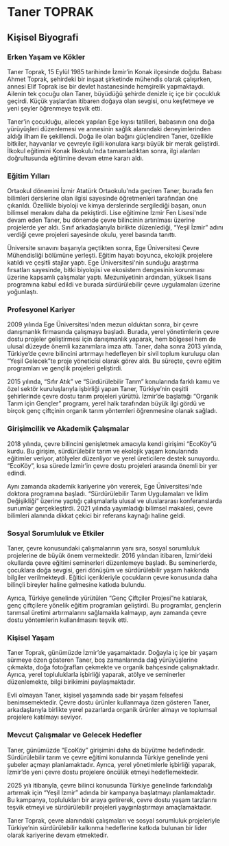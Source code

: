 # Taner TOPRAK

## Kişisel Biyografi

### Erken Yaşam ve Kökler

Taner Toprak, 15 Eylül 1985 tarihinde İzmir’in Konak ilçesinde doğdu. Babası Ahmet Toprak, şehirdeki bir inşaat şirketinde mühendis olarak çalışırken, annesi Elif Toprak ise bir devlet hastanesinde hemşirelik yapmaktaydı. Ailenin tek çocuğu olan Taner, büyüdüğü şehirde denizle iç içe bir çocukluk geçirdi. Küçük yaşlardan itibaren doğaya olan sevgisi, onu keşfetmeye ve yeni şeyler öğrenmeye teşvik etti.

Taner’in çocukluğu, ailecek yapılan Ege kıyısı tatilleri, babasının ona doğa yürüyüşleri düzenlemesi ve annesinin sağlık alanındaki deneyimlerinden aldığı ilham ile şekillendi. Doğa ile olan bağını güçlendiren Taner, özellikle bitkiler, hayvanlar ve çevreyle ilgili konulara karşı büyük bir merak geliştirdi. İlkokul eğitimini Konak İlkokulu'nda tamamladıktan sonra, ilgi alanları doğrultusunda eğitimine devam etme kararı aldı.

### Eğitim Yılları

Ortaokul dönemini İzmir Atatürk Ortaokulu'nda geçiren Taner, burada fen bilimleri derslerine olan ilgisi sayesinde öğretmenleri tarafından öne çıkarıldı. Özellikle biyoloji ve kimya derslerinde sergilediği başarı, onun bilimsel merakını daha da pekiştirdi. Lise eğitimine İzmir Fen Lisesi'nde devam eden Taner, bu dönemde çevre bilincinin artırılması üzerine projelerde yer aldı. Sınıf arkadaşlarıyla birlikte düzenlediği, “Yeşil İzmir” adını verdiği çevre projeleri sayesinde okulu, yerel basında tanıttı.

Üniversite sınavını başarıyla geçtikten sonra, Ege Üniversitesi Çevre Mühendisliği bölümüne yerleşti. Eğitim hayatı boyunca, ekolojik projelere katıldı ve çeşitli stajlar yaptı. Ege Üniversitesi'nin sunduğu araştırma fırsatları sayesinde, bitki biyolojisi ve ekosistem dengesinin korunması üzerine kapsamlı çalışmalar yaptı. Mezuniyetinin ardından, yüksek lisans programına kabul edildi ve burada sürdürülebilir çevre uygulamaları üzerine yoğunlaştı.

### Profesyonel Kariyer

2009 yılında Ege Üniversitesi'nden mezun olduktan sonra, bir çevre danışmanlık firmasında çalışmaya başladı. Burada, yerel yönetimlerin çevre dostu projeler geliştirmesi için danışmanlık yaparak, hem bölgesel hem de ulusal düzeyde önemli kazanımlara imza attı. Taner, daha sonra 2013 yılında, Türkiye’de çevre bilincini artırmayı hedefleyen bir sivil toplum kuruluşu olan “Yeşil Gelecek”te proje yöneticisi olarak görev aldı. Bu süreçte, çevre eğitim programları ve gençlik projeleri geliştirdi.

2015 yılında, “Sıfır Atık” ve “Sürdürülebilir Tarım” konularında farklı kamu ve özel sektör kuruluşlarıyla işbirliği yapan Taner, Türkiye’nin çeşitli şehirlerinde çevre dostu tarım projeleri yürüttü. İzmir’de başlattığı “Organik Tarım için Gençler” programı, yerel halk tarafından büyük ilgi gördü ve birçok genç çiftçinin organik tarım yöntemleri öğrenmesine olanak sağladı.

### Girişimcilik ve Akademik Çalışmalar

2018 yılında, çevre bilincini genişletmek amacıyla kendi girişimi “EcoKöy”ü kurdu. Bu girişim, sürdürülebilir tarım ve ekolojik yaşam konularında eğitimler veriyor, atölyeler düzenliyor ve yerel üreticilere destek sunuyordu. “EcoKöy”, kısa sürede İzmir’in çevre dostu projeleri arasında önemli bir yer edindi.

Aynı zamanda akademik kariyerine yön vererek, Ege Üniversitesi'nde doktora programına başladı. “Sürdürülebilir Tarım Uygulamaları ve İklim Değişikliği” üzerine yaptığı çalışmalarla ulusal ve uluslararası konferanslarda sunumlar gerçekleştirdi. 2021 yılında yayımladığı bilimsel makalesi, çevre bilimleri alanında dikkat çekici bir referans kaynağı haline geldi.

### Sosyal Sorumluluk ve Etkiler

Taner, çevre konusundaki çalışmalarının yanı sıra, sosyal sorumluluk projelerine de büyük önem vermektedir. 2016 yılından itibaren, İzmir’deki okullarda çevre eğitimi seminerleri düzenlemeye başladı. Bu seminerlerde, çocuklara doğa sevgisi, geri dönüşüm ve sürdürülebilir yaşam hakkında bilgiler verilmekteydi. Eğitici içerikleriyle çocukların çevre konusunda daha bilinçli bireyler haline gelmesine katkıda bulundu.

Ayrıca, Türkiye genelinde yürütülen “Genç Çiftçiler Projesi”ne katılarak, genç çiftçilere yönelik eğitim programları geliştirdi. Bu programlar, gençlerin tarımsal üretimi artırmalarını sağlamakla kalmayıp, aynı zamanda çevre dostu yöntemlerin kullanılmasını teşvik etti.

### Kişisel Yaşam

Taner Toprak, günümüzde İzmir’de yaşamaktadır. Doğayla iç içe bir yaşam sürmeye özen gösteren Taner, boş zamanlarında dağ yürüyüşlerine çıkmakta, doğa fotoğrafları çekmekte ve organik bahçesinde çalışmaktadır. Ayrıca, yerel topluluklarla işbirliği yaparak, atölye ve seminerler düzenlemekte, bilgi birikimini paylaşmaktadır.

Evli olmayan Taner, kişisel yaşamında sade bir yaşam felsefesi benimsemektedir. Çevre dostu ürünler kullanmaya özen gösteren Taner, arkadaşlarıyla birlikte yerel pazarlarda organik ürünler almayı ve toplumsal projelere katılmayı seviyor.

### Mevcut Çalışmalar ve Gelecek Hedefler

Taner, günümüzde “EcoKöy” girişimini daha da büyütme hedefindedir. Sürdürülebilir tarım ve çevre eğitimi konularında Türkiye genelinde yeni şubeler açmayı planlamaktadır. Ayrıca, yerel yönetimlerle işbirliği yaparak, İzmir’de yeni çevre dostu projelere öncülük etmeyi hedeflemektedir.

2025 yılı itibarıyla, çevre bilinci konusunda Türkiye genelinde farkındalığı artırmak için “Yeşil İzmir” adında bir kampanya başlatmayı planlamaktadır. Bu kampanya, toplulukları bir araya getirerek, çevre dostu yaşam tarzlarını teşvik etmeyi ve sürdürülebilir projeleri yaygınlaştırmayı amaçlamaktadır.

Taner Toprak, çevre alanındaki çalışmaları ve sosyal sorumluluk projeleriyle Türkiye’nin sürdürülebilir kalkınma hedeflerine katkıda bulunan bir lider olarak kariyerine devam etmektedir.